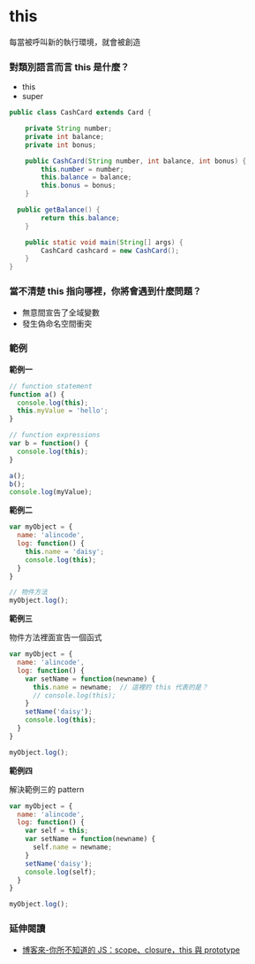 # this

每當被呼叫新的執行環境，就會被創造

### 對類別語言而言 this 是什麼？

* this
* super

<!-- 在 class 語言 this 往往指向 instance-->

```java
public class CashCard extends Card {

	private String number;
	private int balance;
	private int bonus;

	public CashCard(String number, int balance, int bonus) {
		this.number = number;
		this.balance = balance;
		this.bonus = bonus;
	}

  public getBalance() {
		return this.balance;
	}

	public static void main(String[] args) {
		CashCard cashcard = new CashCard();
	}
}
```

### 當不清楚 this 指向哪裡，你將會遇到什麼問題？

* 無意間宣告了全域變數
* 發生偽命名空間衝突

### 範例

**範例一**

```js
// function statement
function a() {
  console.log(this);
  this.myValue = 'hello';
}

// function expressions
var b = function() {
  console.log(this);
}

a();
b();
console.log(myValue);
```
<!-- window, window, hello -->
<!-- 兩個 this 都指向 global -->

**範例二**

<!--當函式連結到物件方法時，this 關鍵字就會指向那個連結到的物件。-->

```js
var myObject = {
  name: 'alincode',
  log: function() {
    this.name = 'daisy';
    console.log(this);
  }
}

// 物件方法
myObject.log();
```

<!-- daisy 發 dayz -->

**範例三**

物件方法裡面宣告一個函式

```js
var myObject = {
  name: 'alincode',
  log: function() {
    var setName = function(newname) {
      this.name = newname;	// 這裡的 this 代表的是？
      // console.log(this);
    }
    setName('daisy');
    console.log(this);
  }
}

myObject.log();
```

<!-- setName 函式並不是物件方法，所以這裡的 this 是指向 globel -->

**範例四**

解決範例三的 pattern

```js
var myObject = {
  name: 'alincode',
  log: function() {
    var self = this;
    var setName = function(newname) {
      self.name = newname;
    }
    setName('daisy');
    console.log(self);
  }
}

myObject.log();
```

### 延伸閱讀

* [博客來-你所不知道的 JS：scope、closure，this 與 prototype](http://www.books.com.tw/products/0010714615)
